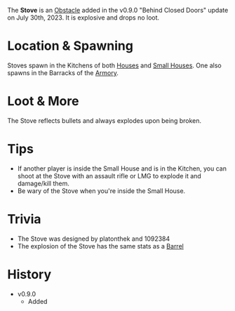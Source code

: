 The **Stove** is an [Obstacle](/obstacles) added in the v0.9.0 "Behind Closed Doors" update on July 30th, 2023. It is explosive and drops no loot.

# Location & Spawning

Stoves spawn in the Kitchens of both [Houses](/buildings/house) and [Small Houses](/buildings/small_house). One also spawns in the Barracks of the [Armory](/buildings/armory).

# Loot & More

The Stove reflects bullets and always explodes upon being broken.

# Tips

- If another player is inside the Small House and is in the Kitchen, you can shoot at the Stove with an assault rifle or LMG to explode it and damage/kill them.
- Be wary of the Stove when you're inside the Small House.

# Trivia

- The Stove was designed by platonthek and 1092384
- The explosion of the Stove has the same stats as a [Barrel](/obstacles/barrel)

# History

- v0.9.0
  - Added
